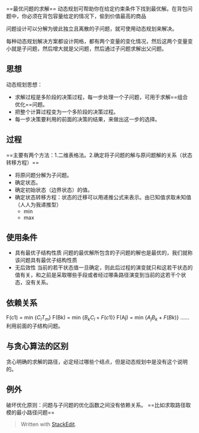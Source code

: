 ==最优问题的求解==
动态规划可帮助你在给定约束条件下找到最优解。在背包问题中，你必须在背包容量给定的情况下，偷到价值最高的商品

问题设计可以分解为彼此独立且离散的子问题，就可使用动态规划来解决。

每种动态规划解决方案都设计网格，都有两个变量的变化情况，然后这两个变量变小就是子问题，然后增大就是父问题，然后通过子问题求解出父问题。
## 思想
动态规划思想：
- 求解过程是多阶段的决策过程，每一步处理一个子问题，可用于求解==组合优化==问题。
- 把整个计算过程变为一个多阶段的决策过程。
- 每一步决策要利用的前面的决策的结果，来做出这一步的选择。
## 过程
==主要有两个方法：1.二维表格法。2.确定将子问题的解与原问题解的关系（状态转移方程）==
- 将原问题分解为子问题。
- 确定状态。
- 确定初始状态（边界状态）的值。
- 确定状态转移方程：状态的迁移可以用递推公式来表示。由已知值求取未知值（人人为我递推型）
    - min
    - max
## 使用条件
 - 具有最优子结构性质
问题的最优解所包含的子问题的解也是最优的，我们就称该问题具有最优子结构性质
 - 无后效性
当前的若干状态值一旦确定，则此后过程的演变就只和这若干状态的值有关，和之前是采取哪些手段或者经过哪条路径演变到当前的这若干个状态，没有关系。
## 依赖关系
F(c1) = min {$C_lT_m$}
F(Bk) = min {$B_kC_l+F(c1)$}
F(Aj) = min {$A_jB_k+F(Bk)$}
......
利用前面的子结构问题。
## 与贪心算法的区别
贪心明确的求解的路径，必定经过哪些个结点，但是动态规划中是没有这个说明的。
## 例外
破坏优化原则：问题与子问题的优化函数之间没有依赖关系。
==比如求取路径取模的最小路径问题==


> Written with [StackEdit](https://stackedit.io/).
<!--stackedit_data:
eyJoaXN0b3J5IjpbMTgzNTY5MDgwNywtMTg5MzExNjQ2NF19
-->
